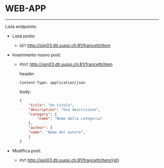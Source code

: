 # WEB-APP
***

Lista endpoints:

* Lista posts:
    
    *  `GET` http://isin03.dti.supsi.ch:81/francetti/item
    
* Inserimento nuovo post:
    * `POST` http://isin03.dti.supsi.ch:81/francetti/item
     
        header:
                
        ```
        Content-Type: application/json
        ```
        
        body:
        
        ```json
        {
            "title": "Un titolo",
            "description": "Una descrizione",
            "category": {
                "name": "Nome della categoria"
            },
            "author": {
            "name": "Nome del autore",
            }
        }
        ```
* Modifica post:
    * `PUT` http://isin03.dti.supsi.ch:81/francetti/item/{id}
